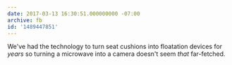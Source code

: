 ```yaml
---
date: 2017-03-13 16:30:51.000000000 -07:00
archive: fb
id: '1489447851'
---
```


We've had the technology to turn seat cushions into floatation devices for *years* so turning a microwave into a camera doesn't seem *that* far-fetched.
